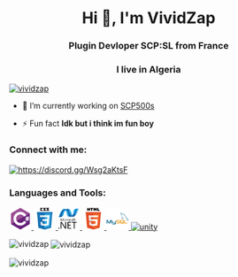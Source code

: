 <h1 align="center">Hi 👋, I'm VividZap</h1>
<h3 align="center">Plugin Devloper SCP:SL from France</h3>
<h3 align="center">I live in Algeria</h3>

<p align="left"> <a href="https://github.com/ryo-ma/github-profile-trophy"><img src="https://github-profile-trophy.vercel.app/?username=vividzap" alt="vividzap" /></a> </p>

- 🔭 I’m currently working on [SCP500s](https://github.com/VividZap/VividZapSCP500s)

- ⚡ Fun fact **Idk but i think im fun boy**

<h3 align="left">Connect with me:</h3>
<p align="left">
<a href="https://discord.gg/https://discord.gg/Wsg2aKtsF" target="blank"><img align="center" src="https://raw.githubusercontent.com/rahuldkjain/github-profile-readme-generator/master/src/images/icons/Social/discord.svg" alt="https://discord.gg/Wsg2aKtsF" height="30" width="40" /></a>
</p>

<h3 align="left">Languages and Tools:</h3>
<p align="left"> <a href="https://www.w3schools.com/cs/" target="_blank" rel="noreferrer"> <img src="https://raw.githubusercontent.com/devicons/devicon/master/icons/csharp/csharp-original.svg" alt="csharp" width="40" height="40"/> </a> <a href="https://www.w3schools.com/css/" target="_blank" rel="noreferrer"> <img src="https://raw.githubusercontent.com/devicons/devicon/master/icons/css3/css3-original-wordmark.svg" alt="css3" width="40" height="40"/> </a> <a href="https://dotnet.microsoft.com/" target="_blank" rel="noreferrer"> <img src="https://raw.githubusercontent.com/devicons/devicon/master/icons/dot-net/dot-net-original-wordmark.svg" alt="dotnet" width="40" height="40"/> </a> <a href="https://www.w3.org/html/" target="_blank" rel="noreferrer"> <img src="https://raw.githubusercontent.com/devicons/devicon/master/icons/html5/html5-original-wordmark.svg" alt="html5" width="40" height="40"/> </a> <a href="https://www.mysql.com/" target="_blank" rel="noreferrer"> <img src="https://raw.githubusercontent.com/devicons/devicon/master/icons/mysql/mysql-original-wordmark.svg" alt="mysql" width="40" height="40"/> </a> <a href="https://unity.com/" target="_blank" rel="noreferrer"> <img src="https://www.vectorlogo.zone/logos/unity3d/unity3d-icon.svg" alt="unity" width="40" height="40"/> </a> </p>

<p><img align="left" src="https://github-readme-stats.vercel.app/api/top-langs?username=vividzap&show_icons=true&locale=en&layout=compact" alt="vividzap" /></p>

<p>&nbsp;<img align="center" src="https://github-readme-stats.vercel.app/api?username=vividzap&show_icons=true&locale=en" alt="vividzap" /></p>

<p><img align="center" src="https://avatars.githubusercontent.com/u/222453091?v=4" alt="vividzap" /></p>
